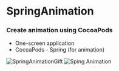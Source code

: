 # SpringAnimation
### Create animation using CocoaPods
* One-screen application
* CocoaPods - Spring (for animation)

![SpringAnimationGift](https://user-images.githubusercontent.com/100304243/158451572-164dbd1e-7f1b-4f90-a4d2-91413bb45e48.gif) ![Sping Animation](https://user-images.githubusercontent.com/100304243/158450865-d8d8cbca-c8c5-43c3-9e43-750b8d2f395f.png)
